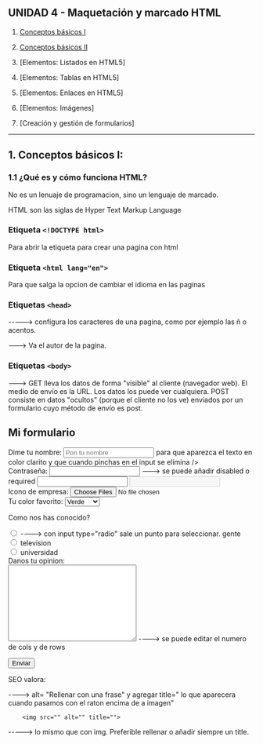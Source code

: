 ## UNIDAD 4 - Maquetación y marcado HTML

1. [Conceptos básicos I](#1-conceptos-básicos-i)

2. [Conceptos básicos II](#2-)

3. [Elementos: Listados en HTML5]

4. [Elementos: Tablas en HTML5]

5. [Elementos: Enlaces en HTML5]

6. [Elementos: Imágenes]

7. [Creación y gestión de formularios]

---

## 1. Conceptos básicos I:

### 1.1 ¿Qué es y cómo funciona HTML?

No es un lenuaje de programacion, sino un lenguaje de marcado.

HTML son las siglas de Hyper Text Markup Language

### Etiqueta `<!DOCTYPE html>`

Para abrir la etiqueta para crear una pagina con html

### Etiqueta `<html lang="en">`

Para que salga la opcion de cambiar el idioma en las paginas

### Etiquetas `<head>`

<meta charset="UTF-8"> -----> configura los caracteres de una pagina, como por ejemplo las ñ o acentos.

<meta name="author" content=" Alba"></meta> ---> Va el autor de la pagina.

### Etiquetas `<body>`

<form> ---> GET lleva los datos de forma "visible" al cliente (navegador web). El medio de envío es la URL. Los datos los puede ver cualquiera. POST consiste en datos "ocultos" (porque el cliente no los ve) enviados por un formulario cuyo método de envío es post.

<form action="back/usuario/nuevoUsuario.php" method="get/post">

<h2>Mi formulario</h2>
  <div>
      <label for="IDNombre">Dime tu nombre:</label>
      <input
        name="nombre"
        type="text"
        id="IDNombre"
        placeholder="Pon tu nombre"----> para que aparezca el texto en color clarito y que cuando pinchas en el input se elimina
      />
    </div>
<div>
    Contraseña:
    <input name="pwd" type="password" /> ---> se puede añadir disabled o required
        <input name="pwd" type="password" required />
        <input name="pwd" type="password" disabled />

</div>
<div>
    Icono de empresa:
    <input
    type="file"
    name="input type file para buscar accept"
    id=""
    accept="image/png,image/jpeg"
    multiple
    />
</div>
    <div>
    Tu color favorito:
    <select name="color" id="">
    <option value="verde">Verde</option>
    <option value="azul">Azul</option>
    <option value="amarillo">Amarillo</option>
    </select>
</div>

Como nos has conocido?

<div>
    <input type="radio" name="gente" id="radio1" /> ----> con input type="radio" sale un punto para seleccionar.
    <label for="radio1"> gente</label>
</div>
<div>
    <input type="radio" name="television" id="radio2" />
    <label for="radio2"> television</label>
</div>
<div>
    <input type="radio" name="univerdidad" id="radio3" />
    <label for="radio3"> universidad </label>

</div>

<div>
      <label for="textarea">Danos tu opinion:</label><br>
      <textarea name="" id="textarea" cols="30" rows="10"></textarea> ----> se puede editar el numero de cols y de rows
    </div>

<button type="submit">Enviar</button>

</form>

SEO valora:

<img>----> alt= "Rellenar con una frase" y agregar title=" lo que aparecera cuando pasamos con el raton encima de a imagen"

        <img src="" alt="" title="">

<a>-----> lo mismo que con img. Preferible rellenar o añadir siempre un title.
<a title="" href=""></a>
